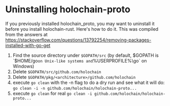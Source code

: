# Uninstalling holochain-proto
If you previously installed holochain_proto, you may want to uninstall it before you install holochain-rust. Here's how to do it.
This was compiled from the answers at https://stackoverflow.com/questions/13792254/removing-packages-installed-with-go-get

1. Find the source directory under `$GOPATH/src` (by default, $GOPATH is `$HOME/go` on Unix-like systems and `%USERPROFILE%\go` on Windows)
1. Delete `$GOPATH/src/github.com/holochain`
1. Delete `$GOPATH/pkg/<architecture>/github.com/holochain`
1. execute `go clean` with the -n flag to do a dry run and see what it will do:
`go clean -i -n github.com/holochain/holochain-proto...`
1. execute `go clean` for real
`go clean -i github.com/holochain/holochain-proto...`
